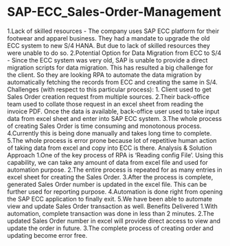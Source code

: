 # SAP-ECC_Sales-Order-Management
1.Lack of skilled resources - The company uses SAP ECC platform for their footwear and apparel business. They had a mandate to upgrade the old ECC system to new S/4 HANA. But due to lack of skilled resources they were unable to do so.  2.Potential Option for Data Migration from ECC to S/4 - Since the ECC system was very old, SAP is unable to provide a direct migration scripts for data migration. This has resulted a big challenge for the client. So they are looking RPA to automate the data migration by automatically fetching the records from ECC and creating the same in S/4.   Challenges (with respect to this particular process):  1. Client used to get Sales Order creation request from multiple sources.  2.Their back-office team used to collate those request in an excel sheet from reading the invoice PDF. Once the data is available, back-office user used to take input data from excel sheet and enter into SAP ECC system.  3.The whole process of creating Sales Order is time consuming and monotonous process.  4.Currently this is being done manually and takes long time to complete. 5.The whole process is error prone because lot of repetitive human action of taking data from excel and copy into ECC is there.  Analysis &amp; Solution Approach  1.One of the key process of RPA is ‘Reading config File’. Using this capability, we can take any amount of data from excel file and used for automation purpose.  2.The entire process is repeated for as many entries in excel sheet for creating the Sales Order.  3.After the process is complete, generated Sales Order number is updated in the excel file. This can be further used for reporting purpose. 4.Automation is done right from opening the SAP ECC application to finally exit. 5.We have been able to automate view and update Sales Order transaction as well.  Benefits Delivered  1.With automation, complete transaction was done in less than 2 minutes.  2.The updated Sales Order number in excel will provide direct access to view and update the order in future.  3.The complete process of creating order and updating become error free.
